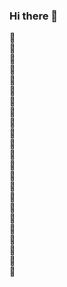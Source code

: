 ### Hi there 👋

<!--
**yan-wl/yan-wl** is a ✨ _special_ ✨ repository because its `README.md` (this file) appears on your GitHub profile.

Here are some ideas to get you started:

- 🔭 I’m currently working on ...
- 🌱 I’m currently learning ...
- 👯 I’m looking to collaborate on ...
- 🤔 I’m looking for help with ...
- 💬 Ask me about ...
- 📫 How to reach me: ...
- 😄 Pronouns: ...
- ⚡ Fun fact: ...
-->

🌵
<br/>🌵
<br/>🌵
<br/>🌵
<br/>🌵
<br/>🌵
<br/>🌵
<br/>🌵
<br/>🌵
<br/>🌵
<br/>🌵
<br/>🌵
<br/>🌵
<br/>🌵
<br/>🌵
<br/>🌵
<br/>🌵
<br/>🌵
<br/>🌵
<br/>🌵
<br/>🌵
<br/>🌵
<br/>🌵
